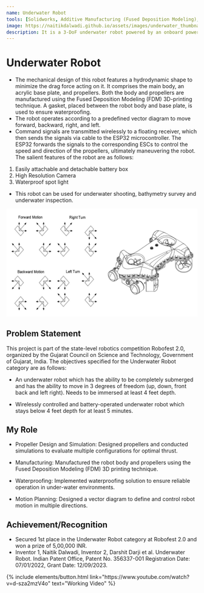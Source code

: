```yaml
---
name: Underwater Robot
tools: [Solidworks, Additive Manufacturing (Fused Deposition Modeling), Arduino Nano, ESP 32]
image: https://naitikdalwadi.github.io/assets/images/underwater_thumbnail.png
description: It is a 3-DoF underwater robot powered by an onboard power supply. The command signals are received by a floating receiver, which then transmits these signals to the robot via a cable.
---
```


# Underwater Robot

- The mechanical design of this robot features a hydrodynamic shape to minimize the drag force acting on it. It comprises the main body, an acrylic base plate, and propellers. Both the body and propellers are manufactured using the Fused Deposition Modeling (FDM) 3D-printing technique. A gasket, placed between the robot body and base plate, is used to ensure waterproofing. 
- The robot operates according to a predefined vector diagram to move forward, backward, right, and left. 
- Command signals are transmitted wirelessly to a floating receiver, which then sends the signals via cable to the ESP32 microcontroller. The ESP32 forwards the signals to the corresponding ESCs to control the speed and direction of the propellers, ultimately maneuvering the robot. The salient features of the robot are as follows:
1. Easily attachable and detachable battery box
2. High Resolution Camera
3. Waterproof spot light

- This robot can be used for underwater shooting, bathymetry survey and underwater inspection.


![underwater robot drawing](/assets/images/underwater_motion.png)

## Problem Statement

This project is part of the state-level robotics competition Robofest 2.0, organized by the Gujarat Council on Science and Technology, Government of Gujarat, India. The objectives specified for the Underwater Robot category are as follows:

- An underwater robot which has the ability to be completely submerged and has the ability to move in 3 degrees of freedom (up, down, front back and left right). Needs to be immersed at least 4 feet depth.

- Wirelessly controlled and battery-operated underwater robot which stays below 4 feet depth for at least 5 minutes.


## My Role

- Propeller Design and Simulation: Designed propellers and conducted simulations to evaluate multiple configurations for optimal thrust.

- Manufacturing: Manufactured the robot body and propellers using the Fused Deposition Modeling (FDM) 3D printing technique.

- Waterproofing: Implemented waterproofing solution to ensure reliable operation in under-water environments.

- Motion Planning: Designed a vector diagram to define and control robot motion in multiple directions.

## Achievement/Recognition

- Secured 1st place in the Underwater Robot category at Robofest 2.0 and won a prize of 5,00,000 INR.
- Inventor 1, Naitik Dalwadi, Inventor 2, Darshit Darji et al. Underwater Robot. Indian Patent Office, Patent No. 356337-001 Registration Date: 07/01/2022, Grant Date: 12/09/2023.


<p class="text-center">
{% include elements/button.html link="https://www.youtube.com/watch?v=d-sza2mzV4o" text="Working Video" %}
</p>